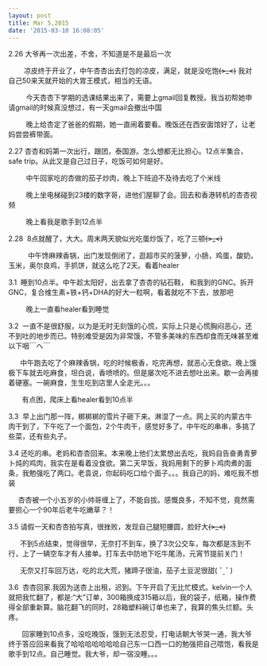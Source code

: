 ```yaml
---
layout: post
title: Mar 5,2015
date: '2015-03-10 16:08:05'
---
```



2.26 大爷再一次出差，不舍，不知道是不是最后一次

        凉皮终于开业了，中午杏杏出去打包的凉皮，满足，就是没吃饱~~~~(>_<)~~~~ 我对自己50来天就开始的大胃王模式，相当的无语。

         今天杏杏下学期的选课结果出来了，需要上gmail回复教授。我当初帮她申请gmail的时候真没想过，有一天gmail会撤出中国

         晚上给杏定了爸爸的假期，她一直闹着要看。晚饭还在西安面馆好了，让老妈尝尝裤带面。

2.27 杏杏和妈第一次出行，跟团，泰国游。怎么想都无比担心。12点半集合，safe trip。从此又是自己过日子，吃饭可如何是好。

         中午回家吃的杏做的茄子炒肉，晚上下班迫不及待去吃了个米线

         晚上坐电梯碰到23楼的数字哥，进他们屋聊了会。回去和香港转机的杏杏视频

         晚上看我是歌手到12点半

2.28  8点就醒了，大大。周末两天貌似光吃蛋炒饭了，吃了三顿~~~~(>_<)~~~~

          中午馋麻辣香锅，出门发现倒闭了，逛超市买的菠萝，小肠，鸡蛋，酸奶，玉米，奥尔良鸡，手抓饼，就这么吃了2天。看着healer

3.1  睡到10点半。中午趁太阳好，出去拿了杏杏的钻石鞋， 和我到的GNC。拆开GNC，复合维生素+铁+钙+DHA的好大一粒啊，看着就吃不下去，放那吧

         晚上一直看healer看到睡觉

3.2  一直不是很舒服，以为是无时无刻饿的心慌，实际上只是心慌胸闷恶心，还不到吐的地步而已。特别难受是因为非常饿，不管多美味的东西却食而无味甚至难以下咽￣へ￣

      中午跑去吃了个麻辣香锅，吃的时候极香，吃完再想，就恶心无食欲。晚上饿极下车就去吃麻食，坦白说，香喷喷的。但是屡次吃不进去想吐出来。歇一会再接着硬塞。一碗麻食，生生吃到店里人全走光。。。

       有点困，爬床上看healer看到10点半

3.3  早上出门那一阵，梆梆梆的雪片子砸下来。淋湿了一点。网上买的内蒙古牛肉干到了，下午吃了一个面包，2个牛肉干，感觉好多了。中午吃的串串，多挑了些菜，还有些丸子。

3.4 还吃的串。老妈和杏杏回来。本来晚上他们太累想出去吃，我妈自告奋勇青萝卜炖的鸡肉，我实在是看着没食欲。第二天早饭，我妈用剩下的萝卜鸡肉煮的面条，我勉强吃了两口。老袁说，你起码吃口给个面子。。。我自己的妈，难吃我不想装

     杏杏被一个小五岁的小帅哥缠上了，不能自拔。感慨良多，不知不觉，竟然需要担心一个90年后老牛吃嫩草？！

3.5 请假一天和杏杏拍写真，很挫败，发现自己腿短腰圆，脸好大~~~~(>_<)~~~~

      不到5点结束，觉得很早，无奈打不到车，换了3次公交车，每次都是冻到不行，上了一辆空车才有人接单。打车去中防地下吃牛尾汤，元宵节提前关门！

      无奈又打车回万达，吃的北大荒，猪蹄子很油，茄子土豆泥很甜( ˇˍˇ )

3.6  杏杏回家.我因为送杏上出租，迟到。下午开启了无比忙模式。kelvin一个人就把我忙翻了，都是:“大”订单，300箱换成315箱以后，我的袋子，纸箱，操作费得全部重新算。脑花翻飞的同时，28箱塑料碗订单也来了，我算的焦头烂额。头疼。

       回家睡到10点多，没吃晚饭，饿到无法忍受，打电话朝大爷哭一通，我大爷终于答应回来看我了哈哈哈哈哈哈哈自己东一口西一口的勉强把自己喂饱，看我是歌手到12点。自己睡觉。我大爷，却一宿没睡。。。

 


